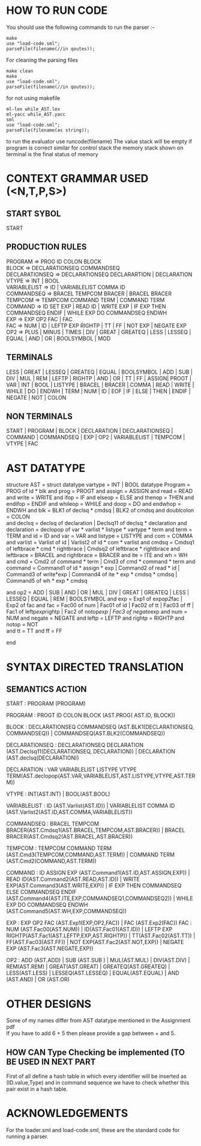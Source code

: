 # HOW TO RUN CODE
You should use the following commands to run the parser :-  
```
make  
use "load-code.sml"; 
parseFile(filename(//in qoutes));  
```

For cleaning the parsing files
```
make clean
make  
use "load-code.sml"; 
parseFile(filename(//in qoutes));  
```  
for not using makefile
```
ml-lex while_AST.lex
ml-yacc while_AST.yacc
sml
use "load-code.sml";
parseFile(filename(as string));
```
to run the evaluator use runcode(filename)
The value stack will be empty if program is correct 
similar for control stack 
the memory stack shown on terminal is the final status of memory

# CONTEXT GRAMMAR USED (<N,T,P,S>)

## START SYBOL
START

## PRODUCTION RULES
PROGRAM => PROG ID COLON BLOCK  
BLOCK => DECLARATIONSEQ COMMANDSEQ  
DECLARATIONSEQ => DECLARATIONSEQ DECLARARTION | DECLARATION  
VTYPE => INT | BOOL  
VARIABLELIST => ID | VARIABLELIST COMMA ID   
COMMANDSEQ => BRACEL TEMPCOM BRACER | BRACEL BRACER  
TEMPCOM => TEMPCOM COMMAND TERM | COMMAND TERM  
COMMAND => ID SET EXP | READ ID | WRITE EXP | IF EXP THEN  COMMANDSEQ ENDIF | WHILE EXP DO COMMANDSEQ ENDWH  
EXP => EXP OP2 FAC | FAC  
FAC => NUM | ID | LEFTP EXP RIGHTP | TT | FF | NOT EXP | NEGATE EXP  
OP2 => PLUS | MINUS | TIMES | DIV | GREAT | GREATEQ | LESS | LESSEQ | EQUAL | AND | OR | BOOLSYMBOL | MOD  

## TERMINALS
LESS | GREAT | LESSEQ  | GREATEQ  | EQUAL  | BOOLSYMBOL | ADD  | SUB  | DIV  | MUL  | REM  | LEFTP | RIGHTP
| AND  | OR | TT  | FF  | ASSIGN| PROGT  | VAR | INT  | BOOL  | LISTYPE  | BRACEL  | BRACER  | COMMA  | READ  | WRITE
| WHILE  | DO  | ENDWH  | TERM  | NUM  | ID   | EOF | IF | ELSE | THEN | ENDIF | NEGATE | NOT | COLON

## NON TERMINALS
START  | PROGRAM | BLOCK  | DECLARATION | DECLARATIONSEQ | COMMAND  | COMMANDSEQ  | EXP 
| OP2  | VARIABLELIST  | TEMPCOM  | VTYPE | FAC 



# AST DATATYPE 
structure AST =
struct
datatype vartype = INT | BOOL 
datatype Program = PROG of  id * blk
and prog = PROGT
and assign = ASSIGN
and read = READ
and write = WRITE
and ifop = IF
and elseop = ELSE
and thenop = THEN
and endifop = ENDIF
and whileop = WHILE
and doop = DO
and endwhop = ENDWH
and blk = BLK1 of declsq * cmdsq | BLK2 of cmdsq
and doublcolon = COLON  
and declsq = declsq of declaration | Declsq11 of declsq * declaration
and declaration = declopop of var * varlist * listype * vartype * term
and term = TERM
and id = ID
and var = VAR
and listype = LISTYPE
and com = COMMA
and varlist = Varlist of id | Varlist2 of id * com * varlist
and cmdsq = Cmdsq1 of leftbrace * cmd * rightbrace | Cmdsq2 of leftbrace * rightbrace
and leftbrace = BRACEL
and rightbrace = BRACER
and ite = ITE
and wh = WH
and cmd =  Cmd2 of command * term | Cmd3 of cmd * command * term
and command = Command1 of id * assign * exp | Command2 of read * id | Command3 of write*exp | Command4 of ite * exp * cmdsq * cmdsq  | Command5 of wh * exp * cmdsq 

and op2 =  ADD | SUB | AND | OR | MUL | DIV | GREAT | GREATEQ | LESS | LESSEQ | EQUAL | REM | BOOLSYMBOL
and exp = Exp1 of exp*op2*fac | Exp2 of fac
and fac = Fac00 of num | Fac01 of id | Fac02 of tt | Fac03 of ff | Fac1 of leftp*exp*rightp | Fac2 of notop*exp | Fac3 of negate*exp
and num = NUM
and negate = NEGATE
and leftp = LEFTP
and rightp = RIGHTP
and notop = NOT  
and tt = TT
and ff = FF

end

# SYNTAX DIRECTED TRANSLATION


## SEMANTICS ACTION

START : PROGRAM (PROGRAM)  

PROGRAM : PROGT ID COLON BLOCK (AST.PROG( AST.ID, BLOCK)) 

BLOCK : DECLARATIONSEQ COMMANDSEQ (AST.BLK1(DECLARATIONSEQ, COMMANDSEQ)) | COMMANDSEQ(AST.BLK2(COMMANDSEQ)) 

DECLARATIONSEQ :  DECLARATIONSEQ DECLARATION (AST.Declsq11(DECLARATIONSEQ, DECLARATION)) | DECLARATION (AST.declsq(DECLARATION)) 

DECLARATION : VAR VARIABLELIST LISTYPE VTYPE TERM(AST.declopop(AST.VAR,VARIABLELIST,AST.LISTYPE,VTYPE,AST.TERM)) 

VTYPE : INT(AST.INT) | BOOL(AST.BOOL)

VARIABLELIST : ID  (AST.Varlist(AST.ID)) | VARIABLELIST COMMA ID (AST.Varlist2(AST.ID,AST.COMMA,VARIABLELIST)) 

COMMANDSEQ : BRACEL TEMPCOM BRACER(AST.Cmdsq1(AST.BRACEL,TEMPCOM,AST.BRACER)) | BRACEL BRACER(AST.Cmdsq2(AST.BRACEL,AST.BRACER))

TEMPCOM : TEMPCOM COMMAND TERM (AST.Cmd3(TEMPCOM,COMMAND,AST.TERM)) | COMMAND TERM (AST.Cmd2(COMMAND,AST.TERM)) 



COMMAND : ID ASSIGN EXP (AST.Command1(AST.ID,AST.ASSIGN,EXP)) | READ ID(AST.Command2(AST.READ,AST.ID)) | WRITE EXP(AST.Command3(AST.WRITE,EXP)) | IF EXP THEN COMMANDSEQ ELSE COMMANDSEQ ENDIF (AST.Command4(AST.ITE,EXP,COMMANDSEQ1,COMMANDSEQ2)) | WHILE EXP DO COMMANDSEQ ENDWH (AST.Command5(AST.WH,EXP,COMMANDSEQ)) 

EXP : EXP OP2 FAC (AST.Exp1(EXP,OP2,FAC)) | FAC (AST.Exp2(FAC))
FAC : NUM (AST.Fac00(AST.NUM)) | ID(AST.Fac01(AST.ID)) | LEFTP EXP RIGHTP(AST.Fac1(AST.LEFTP,EXP,AST.RIGHTP)) | TT(AST.Fac02(AST.TT)) | FF(AST.Fac03(AST.FF)) | NOT EXP(AST.Fac2(AST.NOT,EXP)) | NEGATE EXP (AST.Fac3(AST.NEGATE,EXP))

OP2 : ADD (AST.ADD) | SUB (AST.SUB ) | MUL(AST.MUL) | DIV(AST.DIV) | REM(AST.REM) |  GREAT(AST.GREAT) | GREATEQ(AST.GREATEQ) | LESS(AST.LESS) | LESSEQ(AST.LESSEQ) | EQUAL(AST.EQUAL) | AND (AST.AND) | OR (AST.OR) 



# OTHER DESIGNS
Some of my names differ from AST datatype mentioned in the Assignment pdf  
If you have to add 6 + 5 then please provide a gap between + and 5.

## HOW CAN Type Checking be implemented (TO BE USED IN NEXT PART
First of all define a hash table in which every identifier will be inserted as (ID.value,Type) and in command sequence we have to check whether this pair exist in a hash table.


# ACKNOWLEDGEMENTS 
For the loader.sml and load-code.sml, these are the standard code for running a parser. 





